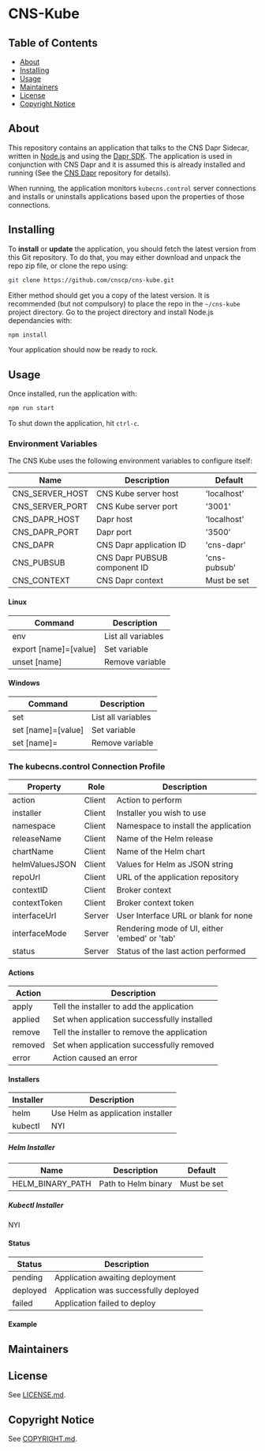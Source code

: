 # CNS-Kube

## Table of Contents

- [About](#about)
- [Installing](#installing)
- [Usage](#usage)
- [Maintainers](#maintainers)
- [License](#license)
- [Copyright Notice](#copyright-notice)

## About

This repository contains an application that talks to the CNS Dapr Sidecar, written in [Node.js](https://nodejs.org/en/about) and using the [Dapr SDK](https://docs.dapr.io/developing-applications/sdks/js/). The application is used in conjunction with CNS Dapr and it is assumed this is already installed and running (See the [CNS Dapr](https://github.com/CNSCP/cns-dapr) repository for details).

When running, the application monitors `kubecns.control` server connections and installs or uninstalls applications based upon the properties of those connections.

## Installing

To **install** or **update** the application, you should fetch the latest version from this Git repository. To do that, you may either download and unpack the repo zip file, or clone the repo using:

```sh
git clone https://github.com/cnscp/cns-kube.git
```

Either method should get you a copy of the latest version. It is recommended (but not compulsory) to place the repo in the `~/cns-kube` project directory. Go to the project directory and install Node.js dependancies with:

```sh
npm install
```

Your application should now be ready to rock.

## Usage

Once installed, run the application with:

```sh
npm run start
```

To shut down the application, hit `ctrl-c`.

### Environment Variables

The CNS Kube uses the following environment variables to configure itself:

| Name             | Description                      | Default                |
|------------------|----------------------------------|------------------------|
| CNS_SERVER_HOST  | CNS Kube server host             | 'localhost'            |
| CNS_SERVER_PORT  | CNS Kube server port             | '3001'                 |
| CNS_DAPR_HOST    | Dapr host                        | 'localhost'            |
| CNS_DAPR_PORT    | Dapr port                        | '3500'                 |
| CNS_DAPR         | CNS Dapr application ID          | 'cns-dapr'             |
| CNS_PUBSUB       | CNS Dapr PUBSUB component ID     | 'cns-pubsub'           |
| CNS_CONTEXT      | CNS Dapr context                 | Must be set            |

#### Linux

| Command                              | Description                           |
|--------------------------------------|---------------------------------------|
| env                                  | List all variables                    |
| export [name]=[value]                | Set variable                          |
| unset [name]                         | Remove variable                       |

#### Windows

| Command                              | Description                           |
|--------------------------------------|---------------------------------------|
| set                                  | List all variables                    |
| set [name]=[value]                   | Set variable                          |
| set [name]=                          | Remove variable                       |

### The kubecns.control Connection Profile

| Property         | Role     | Description                                    |
|------------------|----------|------------------------------------------------|
| action           | Client   | Action to perform                              |
| installer        | Client   | Installer you wish to use                      |
| namespace        | Client   | Namespace to install the application           |
| releaseName      | Client   | Name of the Helm release                       |
| chartName        | Client   | Name of the Helm chart                         |
| helmValuesJSON   | Client   | Values for Helm as JSON string                 |
| repoUrl          | Client   | URL of the application repository              |
| contextID        | Client   | Broker context                                 |
| contextToken     | Client   | Broker context token                           |
| interfaceUrl     | Server   | User Interface URL or blank for none           |
| interfaceMode    | Server   | Rendering mode of UI, either 'embed' or 'tab'  |
| status           | Server   | Status of the last action performed            |

#### Actions

| Action           | Description                                               |
|------------------|-----------------------------------------------------------|
| apply            | Tell the installer to add the application                 |
| applied          | Set when application successfully installed               |
| remove           | Tell the installer to remove the application              |
| removed          | Set when application successfully removed                 |
| error            | Action caused an error                                    |

#### Installers

| Installer        | Description                                               |
|------------------|-----------------------------------------------------------|
| helm             | Use Helm as application installer                         |
| kubectl          | NYI                                                       |

##### Helm Installer

| Name             | Description                      | Default                |
|------------------|----------------------------------|------------------------|
| HELM_BINARY_PATH | Path to Helm binary              | Must be set            |

##### Kubectl Installer

NYI

#### Status

| Status           | Description                                               |
|------------------|-----------------------------------------------------------|
| pending          | Application awaiting deployment                           |
| deployed         | Application was successfully deployed                     |
| failed           | Application failed to deploy                              |

#### Example

## Maintainers

## License

See [LICENSE.md](./LICENSE.md).

## Copyright Notice

See [COPYRIGHT.md](./COPYRIGHT.md).
